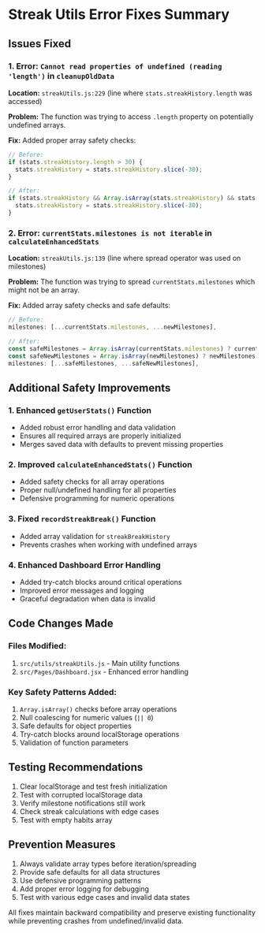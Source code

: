 # Streak Utils Error Fixes Summary

## Issues Fixed

### 1. Error: `Cannot read properties of undefined (reading 'length')` in `cleanupOldData`

**Location:** `streakUtils.js:229` (line where `stats.streakHistory.length` was accessed)

**Problem:** The function was trying to access `.length` property on potentially undefined arrays.

**Fix:** Added proper array safety checks:
```javascript
// Before:
if (stats.streakHistory.length > 30) {
  stats.streakHistory = stats.streakHistory.slice(-30);
}

// After:
if (stats.streakHistory && Array.isArray(stats.streakHistory) && stats.streakHistory.length > 30) {
  stats.streakHistory = stats.streakHistory.slice(-30);
}
```

### 2. Error: `currentStats.milestones is not iterable` in `calculateEnhancedStats`

**Location:** `streakUtils.js:139` (line where spread operator was used on milestones)

**Problem:** The function was trying to spread `currentStats.milestones` which might not be an array.

**Fix:** Added array safety checks and safe defaults:
```javascript
// Before:
milestones: [...currentStats.milestones, ...newMilestones],

// After:
const safeMilestones = Array.isArray(currentStats.milestones) ? currentStats.milestones : [];
const safeNewMilestones = Array.isArray(newMilestones) ? newMilestones : [];
milestones: [...safeMilestones, ...safeNewMilestones],
```

## Additional Safety Improvements

### 1. Enhanced `getUserStats()` Function
- Added robust error handling and data validation
- Ensures all required arrays are properly initialized
- Merges saved data with defaults to prevent missing properties

### 2. Improved `calculateEnhancedStats()` Function
- Added safety checks for all array operations
- Proper null/undefined handling for all properties
- Defensive programming for numeric operations

### 3. Fixed `recordStreakBreak()` Function
- Added array validation for `streakBreakHistory`
- Prevents crashes when working with undefined arrays

### 4. Enhanced Dashboard Error Handling
- Added try-catch blocks around critical operations
- Improved error messages and logging
- Graceful degradation when data is invalid

## Code Changes Made

### Files Modified:
1. `src/utils/streakUtils.js` - Main utility functions
2. `src/Pages/Dashboard.jsx` - Enhanced error handling

### Key Safety Patterns Added:
1. `Array.isArray()` checks before array operations
2. Null coalescing for numeric values (`|| 0`)
3. Safe defaults for object properties
4. Try-catch blocks around localStorage operations
5. Validation of function parameters

## Testing Recommendations

1. Clear localStorage and test fresh initialization
2. Test with corrupted localStorage data
3. Verify milestone notifications still work
4. Check streak calculations with edge cases
5. Test with empty habits array

## Prevention Measures

1. Always validate array types before iteration/spreading
2. Provide safe defaults for all data structures
3. Use defensive programming patterns
4. Add proper error logging for debugging
5. Test with various edge cases and invalid data states

All fixes maintain backward compatibility and preserve existing functionality while preventing crashes from undefined/invalid data.